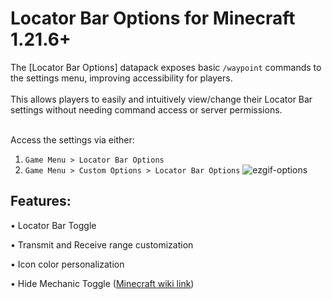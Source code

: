 # Locator Bar Options for Minecraft 1.21.6+
The [Locator Bar Options] datapack exposes basic `/waypoint` commands to the settings menu, improving accessibility for players.
<br />
<br />
This allows players to easily and intuitively view/change their Locator Bar settings without needing command access or server permissions.
<br />
<br />

Access the settings via either: 
1. ```Game Menu > Locator Bar Options```
2. ```Game Menu > Custom Options > Locator Bar Options```
![ezgif-options](https://github.com/user-attachments/assets/cf13e896-7d3b-467b-925c-ad90a96ac976)
## Features:

• Locator Bar Toggle
<br />

• Transmit and Receive range customization
<br />

• Icon color personalization
<br />

• Hide Mechanic Toggle ([Minecraft wiki link](https://minecraft.wiki/w/Locator_Bar#:~:text=Players%20can%20prevent%20their%20positions%20from%20being%20shown%20in%20the%20locator%20bar%3B%20they%20can%20sneak%2C%20wear%20a%20mob%20head%20or%20carved%20pumpkin%2C%20or%20be%20under%20the%20Invisibility%20effect))
<br />
<br />



